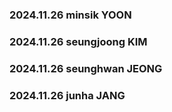 ### 2024.11.26 minsik YOON
### 2024.11.26 seungjoong KIM
### 2024.11.26 seunghwan JEONG
### 2024.11.26 junha JANG
